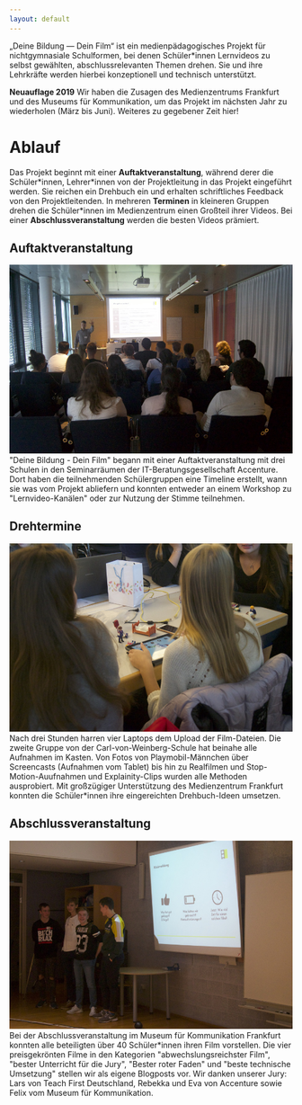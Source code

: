 ```yaml
---
layout: default
---
```


„Deine Bildung — Dein Film“ ist ein medienpädagogisches Projekt für nichtgymnasiale Schulformen, bei denen Schüler\*innen Lernvideos zu selbst gewählten, abschlussrelevanten Themen drehen. Sie und ihre Lehrkräfte werden hierbei konzeptionell und technisch unterstützt.

**Neuauflage 2019** Wir haben die Zusagen des Medienzentrums Frankfurt und des Museums für Kommunikation, um das Projekt im nächsten Jahr zu wiederholen (März bis Juni). Weiteres zu gegebener Zeit hier!

# Ablauf
Das Projekt beginnt mit einer **Auftaktveranstaltung**, während derer die Schüler\*innen, Lehrer\*innen von der Projektleitung in das Projekt eingeführt werden. Sie reichen ein Drehbuch ein und erhalten schriftliches Feedback von den Projektleitenden. In mehreren **Terminen** in kleineren Gruppen drehen die Schüler\*innen im Medienzentrum einen Großteil ihrer Videos. Bei einer **Abschlussveranstaltung** werden die besten Videos prämiert.

## Auftaktveranstaltung
![](/assets/images/auftaktveranstaltung.jpg)
"Deine Bildung - Dein Film" begann mit einer Auftaktveranstaltung mit drei Schulen in den Seminarräumen der IT-Beratungsgesellschaft Accenture. Dort haben die teilnehmenden Schülergruppen eine Timeline erstellt, wann sie was vom Projekt abliefern und konnten entweder an einem Workshop zu "Lernvideo-Kanälen" oder zur Nutzung der Stimme teilnehmen.

## Drehtermine
![](/assets/images/drehtermin.jpg)
Nach drei Stunden harren vier Laptops dem Upload der Film-Dateien. Die zweite Gruppe von der Carl-von-Weinberg-Schule hat beinahe alle Aufnahmen im Kasten. Von Fotos von Playmobil-Männchen über Screencasts (Aufnahmen vom Tablet) bis hin zu Realfilmen und Stop-Motion-Auufnahmen und Explainity-Clips wurden alle Methoden ausprobiert. Mit großzügiger Unterstützung des Medienzentrum Frankfurt konnten die Schüler*innen ihre eingereichten Drehbuch-Ideen umsetzen.

## Abschlussveranstaltung
![](/assets/images/abschlussveranstaltung.jpg)
Bei der Abschlussveranstaltung im Museum für Kommunikation Frankfurt konnten alle beteiligten über 40 Schüler*innen ihren Film vorstellen. Die vier preisgekrönten Filme in den Kategorien "abwechslungsreichster Film", "bester Unterricht für die Jury", "Bester roter Faden" und "beste technische Umsetzung" stellen wir als eigene Blogposts vor. Wir danken unserer Jury: Lars von Teach First Deutschland, Rebekka und Eva von Accenture sowie Felix vom Museum für Kommunikation.

